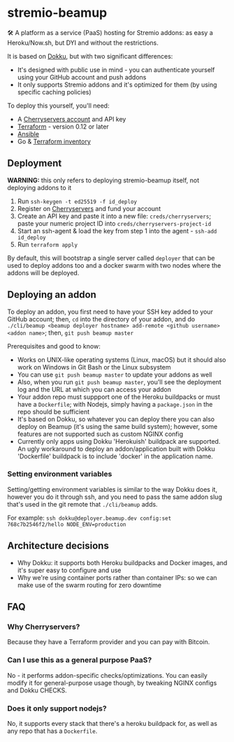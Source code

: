 # stremio-beamup
🛠️ A platform as a service (PaaS) hosting for Stremio addons: as easy a Heroku/Now.sh, but DYI and without the restrictions.

It is based on [Dokku](https://github.com/dokku/dokku), but with two significant differences:
* It's designed with public use in mind - you can authenticate yourself using your GitHub account and push addons
* It only supports Stremio addons and it's optimized for them (by using specific caching policies)


To deploy this yourself, you'll need:

* A [Cherryservers account](https://portal.cherryservers.com/#/register) and API key
* [Terraform](https://www.terraform.io/downloads.html) - version 0.12 or later
* [Ansible](https://docs.ansible.com/ansible/latest/installation_guide/intro_installation.html)
* Go & [Terraform inventory](https://github.com/adammck/terraform-inventory)

## Deployment

**WARNING:** this only refers to deploying stremio-beamup itself, not deploying addons to it


1. Run `ssh-keygen -t ed25519 -f id_deploy`
2. Register on [Cherryservers](cherryservers.com) and fund your account
3. Create an API key and paste it into a new file: `creds/cherryservers`; paste your numeric project ID into `creds/cherryservers-project-id`
4. Start an ssh-agent & load the key from step 1 into the agent - `ssh-add id_deploy`
5. Run `terraform apply`

By default, this will bootstrap a single server called `deployer` that can be used to deploy addons too and a docker swarm with two nodes where the addons will be deployed.


## Deploying an addon

To deploy an addon, you first need to have your SSH key added to your GitHub account; then, `cd` into the directory of your addon, and do `./cli/beamup <beamup deployer hostname> add-remote <github username> <addon name>`; then, `git push beamup master`

Prerequisites and good to know:
* Works on UNIX-like operating systems (Linux, macOS) but it should also work on Windows in Git Bash or the Linux subsystem
* You can use `git push beamup master` to update your addons as well
* Also, when you run `git push beamup master`, you'll see the deployment log and the URL at which you can access your addon
* Your addon repo must suppport one of the Heroku buildpacks or must have a `Dockerfile`; with Nodejs, simply having a `package.json` in the repo should be sufficient
* It's based on Dokku, so whatever you can deploy there you can also deploy on Beamup (it's using the same build system); however, some features are not supported such as custom NGINX config
* Currently only apps using Dokku 'Herokuish' buildpack are supported. An ugly workaround to deploy an addon/application built with Dokku 'Dockerfile' buildpack is to include 'docker' in the application name.

### Setting environment variables
Setting/getting environment variables is similar to the way Dokku does it, however you do it through ssh, and you need to pass the same addon slug that's used in the git remote that `./cli/beamup` adds.

For example: `ssh dokku@deployer.beamup.dev config:set 768c7b2546f2/hello NODE_ENV=production`

## Architecture decisions

* Why Dokku: it supports both Heroku buildpacks and Docker images, and it's super easy to configure and use
* Why we're using container ports rather than container IPs: so we can make use of the swarm routing for zero downtime

## FAQ

### Why Cherryservers?
Because they have a Terraform provider and you can pay with Bitcoin.

### Can I use this as a general purpose PaaS?
No - it performs addon-specific checks/optimizations. You can easily modify it for general-purpose usage though, by tweaking NGINX configs and Dokku CHECKS.

### Does it only support nodejs?
No, it supports every stack that there's a heroku buildpack for, as well as any repo that has a `Dockerfile`.
